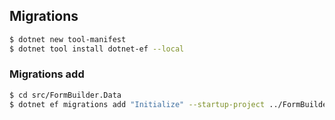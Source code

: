 ## Migrations

```bash
$ dotnet new tool-manifest
$ dotnet tool install dotnet-ef --local
```

### Migrations add

```bash
$ cd src/FormBuilder.Data
$ dotnet ef migrations add "Initialize" --startup-project ../FormBuilderApp --project ../FormBuilder.Data.SqlServer
```